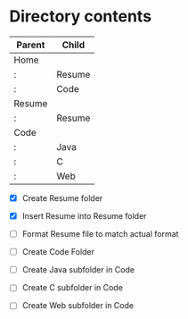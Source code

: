 # Directory contents

Parent | Child
------------ | -------------
Home | 
: | Resume
: | Code
Resume | 
: | Resume
Code | 
: | Java
: | C
: | Web

- [x] Create Resume folder
- [x] Insert Resume into Resume folder
- [ ] Format Resume file to match actual format
- [ ] Create Code Folder
- [ ] Create Java subfolder in Code
- [ ] Create C subfolder in Code
- [ ] Create Web subfolder in Code
 
